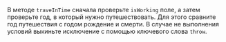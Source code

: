 В методе `traveInTime` сначала проверьте `isWorking` поле,
а затем проверьте год, в который нужно путешествовать. 
Для этого сравните год путешествия с годом рождение и смерти.
В случае не выполнения условий выкиньте исключение с
помощью ключевого слова `throw`.